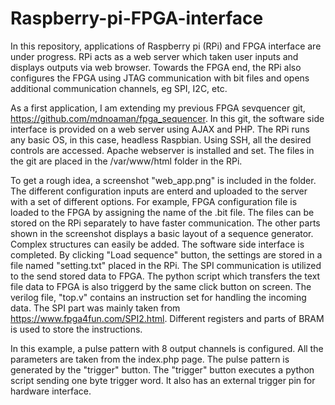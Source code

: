 # Raspberry-pi-FPGA-interface
In this repository, applications of Raspberry pi (RPi) and FPGA interface are under progress. RPi acts as a web server which taken user inputs and displays outputs via web browser. Towards the FPGA end, the RPi also configures the FPGA using JTAG communication with bit files and opens additional communication channels, eg SPI, I2C, etc. 

As a first application, I am extending my previous FPGA sevquencer git, https://github.com/mdnoaman/fpga_sequencer. In this git, the software side interface is provided on a web server using AJAX and PHP. The RPi runs any basic OS, in this case, headless Raspbian. Using SSH, all the desired controls are accessed. Apache webserver is installed and set. The files in the git are placed in the /var/www/html folder in the RPi.

To get a rough idea, a screenshot "web_app.png" is included in the folder. The different configuration inputs are enterd and uploaded to the server with a set of different options. For example, FPGA configuration file is loaded to the FPGA by assigning the name of the .bit file. The files can be stored on the RPi separately to have faster communication. The other parts shown in the screenshot displays a basic layout of a sequence generator. Complex structures can easily be added. The software side interface is completed. By clicking "Load sequence" button, the settings are stored in a file named "setting.txt" placed in the RPi. The SPI communication is utilized to the send stored data to FPGA. The python script which transfers the text file data to FPGA is also triggerd by the same click button on screen. The verilog file, "top.v" contains an instruction set for handling the incoming data. The SPI part was mainly taken from https://www.fpga4fun.com/SPI2.html. Different registers and parts of BRAM is used to store the instructions.

In this example, a pulse pattern with 8 output channels is configured. All the parameters are taken from the index.php page. The pulse pattern is generated by the "trigger" button. The "trigger" button executes a python script sending one byte trigger word. It also has an external trigger pin for hardware interface.
